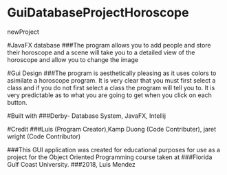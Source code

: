 # GuiDatabaseProjectHoroscope
newProject

#JavaFX database
###The program allows you to add people and store their horoscope and a scene will take you to a detailed view of the horoscope and allow you to change the image

#Gui Design
###The program is aesthetically pleasing as it uses colors to asimilate a horoscope program. It is very clear that you must first select a class and if you do not first select a class the program will tell you to. It is very predictable as to what you are going to get when you click on each button.

#Built with
###Derby- Database System, JavaFX, Intellij

#Credit
###Luis (Program Creator),Kamp Duong (Code Contributer), jaret wright (Code Contributor)

###This GUI application was created for educational purposes for use as a project for the Object Oriented Programming course taken at ###Florida Gulf Coast University. 
###2018, Luis Mendez
